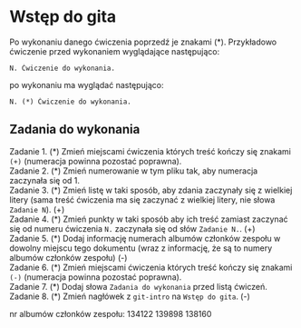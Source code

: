 # Wstęp do gita

Po wykonaniu danego ćwiczenia poprzedź je znakami (\*).
Przykładowo ćwiczenie przed wykonaniem wyglądające następująco:

```
N. Ćwiczenie do wykonania.
```

po wykonaniu ma wyglądać następująco:

```
N. (*) Ćwiczenie do wykonania.
```

## Zadania do wykonania

Zadanie 1. (\*) Zmień miejscami ćwiczenia których treść kończy się znakami `(+)` (numeracja powinna pozostać poprawna).\
Zadanie 2. (\*) Zmień numerowanie w tym pliku tak, aby numeracja zaczynała się od 1.\
Zadanie 3. (\*) Zmień listę w taki sposób, aby zdania zaczynały się z wielkiej litery (sama treść ćwiczenia ma się zaczynać z wielkiej litery, nie słowa `Zadanie N`). (+)\
Zadanie 4. (\*) Zmień punkty w taki sposób aby ich treść zamiast zaczynać się od numeru ćwiczenia `N.` zaczynała się od słów `Zadanie N.`. (+)\
Zadanie 5. (\*) Dodaj informację numerach albumów członków zespołu w dowolny miejscu tego dokumentu (wraz z informację, że są to numery albumów członków zespołu) (-)\
Zadanie 6. (\*) Zmień miejscami ćwiczenia których treść kończy się znakami `(-)` (numeracja powinna pozostać poprawna).\
Zadanie 7. (\*) Dodaj słowa `Zadania do wykonania` przed listą ćwiczeń.\
Zadanie 8. (\*) Zmień nagłówek z `git-intro` na `Wstęp do gita`. (-)

nr albumów członków zespołu:
134122
139898
138160